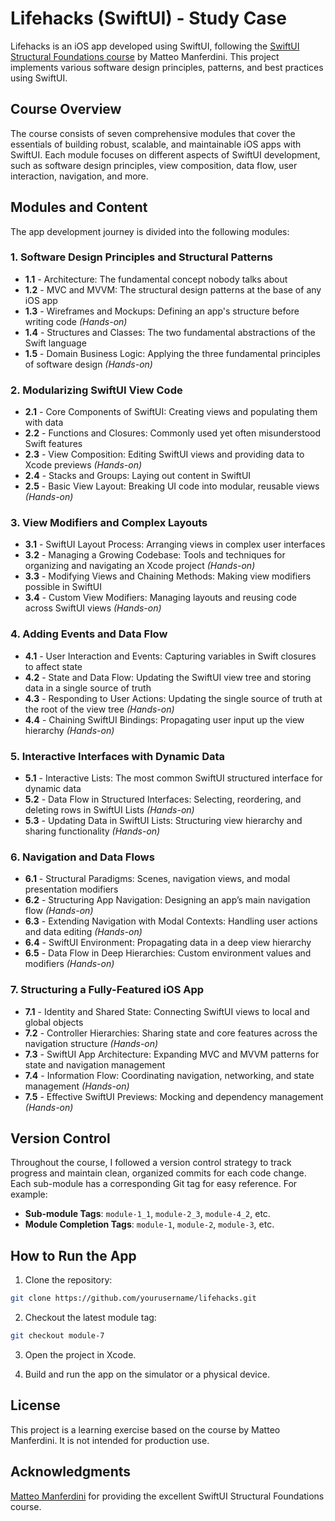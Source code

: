 # Lifehacks (SwiftUI) - Study Case

Lifehacks is an iOS app developed using SwiftUI, following the [SwiftUI Structural Foundations course](https://matteomanferdini.com/products/swiftui-structural-foundations/) by Matteo Manferdini. This project implements various software design principles, patterns, and best practices using SwiftUI.

## Course Overview

The course consists of seven comprehensive modules that cover the essentials of building robust, scalable, and maintainable iOS apps with SwiftUI. Each module focuses on different aspects of SwiftUI development, such as software design principles, view composition, data flow, user interaction, navigation, and more.

## Modules and Content

The app development journey is divided into the following modules:

### 1. Software Design Principles and Structural Patterns

- **1.1** - Architecture: The fundamental concept nobody talks about  
- **1.2** - MVC and MVVM: The structural design patterns at the base of any iOS app  
- **1.3** - Wireframes and Mockups: Defining an app's structure before writing code *(Hands-on)*  
- **1.4** - Structures and Classes: The two fundamental abstractions of the Swift language  
- **1.5** - Domain Business Logic: Applying the three fundamental principles of software design *(Hands-on)*  

### 2. Modularizing SwiftUI View Code

- **2.1** - Core Components of SwiftUI: Creating views and populating them with data  
- **2.2** - Functions and Closures: Commonly used yet often misunderstood Swift features  
- **2.3** - View Composition: Editing SwiftUI views and providing data to Xcode previews *(Hands-on)*  
- **2.4** - Stacks and Groups: Laying out content in SwiftUI  
- **2.5** - Basic View Layout: Breaking UI code into modular, reusable views *(Hands-on)*  

### 3. View Modifiers and Complex Layouts

- **3.1** - SwiftUI Layout Process: Arranging views in complex user interfaces  
- **3.2** - Managing a Growing Codebase: Tools and techniques for organizing and navigating an Xcode project *(Hands-on)*  
- **3.3** - Modifying Views and Chaining Methods: Making view modifiers possible in SwiftUI  
- **3.4** - Custom View Modifiers: Managing layouts and reusing code across SwiftUI views *(Hands-on)*  

### 4. Adding Events and Data Flow

- **4.1** - User Interaction and Events: Capturing variables in Swift closures to affect state  
- **4.2** - State and Data Flow: Updating the SwiftUI view tree and storing data in a single source of truth  
- **4.3** - Responding to User Actions: Updating the single source of truth at the root of the view tree *(Hands-on)*  
- **4.4** - Chaining SwiftUI Bindings: Propagating user input up the view hierarchy *(Hands-on)*  

### 5. Interactive Interfaces with Dynamic Data

- **5.1** - Interactive Lists: The most common SwiftUI structured interface for dynamic data  
- **5.2** - Data Flow in Structured Interfaces: Selecting, reordering, and deleting rows in SwiftUI Lists *(Hands-on)*  
- **5.3** - Updating Data in SwiftUI Lists: Structuring view hierarchy and sharing functionality *(Hands-on)*  

### 6. Navigation and Data Flows

- **6.1** - Structural Paradigms: Scenes, navigation views, and modal presentation modifiers  
- **6.2** - Structuring App Navigation: Designing an app’s main navigation flow *(Hands-on)*  
- **6.3** - Extending Navigation with Modal Contexts: Handling user actions and data editing *(Hands-on)*  
- **6.4** - SwiftUI Environment: Propagating data in a deep view hierarchy  
- **6.5** - Data Flow in Deep Hierarchies: Custom environment values and modifiers *(Hands-on)*  

### 7. Structuring a Fully-Featured iOS App

- **7.1** - Identity and Shared State: Connecting SwiftUI views to local and global objects  
- **7.2** - Controller Hierarchies: Sharing state and core features across the navigation structure *(Hands-on)*  
- **7.3** - SwiftUI App Architecture: Expanding MVC and MVVM patterns for state and navigation management  
- **7.4** - Information Flow: Coordinating navigation, networking, and state management *(Hands-on)*  
- **7.5** - Effective SwiftUI Previews: Mocking and dependency management *(Hands-on)*  

## Version Control

Throughout the course, I followed a version control strategy to track progress and maintain clean, organized commits for each code change. Each sub-module has a corresponding Git tag for easy reference. For example:

- **Sub-module Tags**: `module-1_1`, `module-2_3`, `module-4_2`, etc.
- **Module Completion Tags**: `module-1`, `module-2`, `module-3`, etc.

## How to Run the App

1. Clone the repository:

  ```bash
  git clone https://github.com/yourusername/lifehacks.git
  ```

2. Checkout the latest module tag:

  ```bash
  git checkout module-7
  ```

3. Open the project in Xcode.

4. Build and run the app on the simulator or a physical device.

## License

This project is a learning exercise based on the course by Matteo Manferdini. It is not intended for production use.

## Acknowledgments

[Matteo Manferdini](https://matteomanferdini.com/) for providing the excellent SwiftUI Structural Foundations course.

